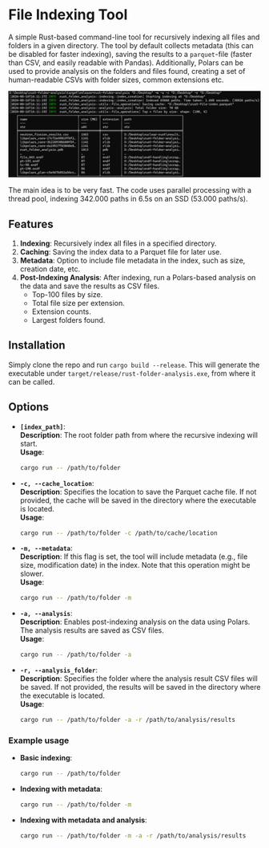 # File Indexing Tool

A simple Rust-based command-line tool for recursively indexing all files and folders in a given directory. The tool by default collects metadata (this can be disabled for faster indexing), saving the results to a `parquet`-file (faster than CSV, and easily readable with Pandas). Additionally, Polars can be used to provide analysis on the folders and files found, creating a set of human-readable CSVs with folder sizes, common extensions etc. 

<img src="images/example_usage.png" width="600" alt="Example usage of the tool">

The main idea is to be very fast. The code uses parallel processing with a thread pool, indexing 342.000 paths in 6.5s on an SSD (53.000 paths/s). 

## Features

1. **Indexing**: Recursively index all files in a specified directory.
2. **Caching**: Saving the index data to a Parquet file for later use.
3. **Metadata**: Option to include file metadata in the index, such as size, creation date, etc. 
4. **Post-Indexing Analysis**: After indexing, run a Polars-based analysis on the data and save the results as CSV files.
    - Top-100 files by size. 
    - Total file size per extension. 
    - Extension counts. 
    - Largest folders found. 

## Installation 

Simply clone the repo and run ```cargo build --release```. This will generate the executable under ```target/release/rust-folder-analysis.exe```, from where it can be called. 

## Options

- **`[index_path]`**:  
  **Description**: The root folder path from where the recursive indexing will start.  
  **Usage**:  
  ```bash
  cargo run -- /path/to/folder
  ```

- **`-c, --cache_location`**:  
  **Description**: Specifies the location to save the Parquet cache file. If not provided, the cache will be saved in the directory where the executable is located.  
  **Usage**:  
  ```bash
  cargo run -- /path/to/folder -c /path/to/cache/location
  ```

- **`-m, --metadata`**:  
  **Description**: If this flag is set, the tool will include metadata (e.g., file size, modification date) in the index. Note that this operation might be slower.  
  **Usage**:  
  ```bash
  cargo run -- /path/to/folder -m
  ```

- **`-a, --analysis`**:  
  **Description**: Enables post-indexing analysis on the data using Polars. The analysis results are saved as CSV files.  
  **Usage**:  
  ```bash
  cargo run -- /path/to/folder -a
  ```

- **`-r, --analysis_folder`**:  
  **Description**: Specifies the folder where the analysis result CSV files will be saved. If not provided, the results will be saved in the directory where the executable is located.  
  **Usage**:  
  ```bash
  cargo run -- /path/to/folder -a -r /path/to/analysis/results
  ```

### Example usage 

- **Basic indexing**:  
  ```bash
  cargo run -- /path/to/folder
  ```

- **Indexing with metadata**:  
  ```bash
  cargo run -- /path/to/folder -m
  ```

- **Indexing with metadata and analysis**:  
  ```bash
  cargo run -- /path/to/folder -m -a -r /path/to/analysis/results
  ```
